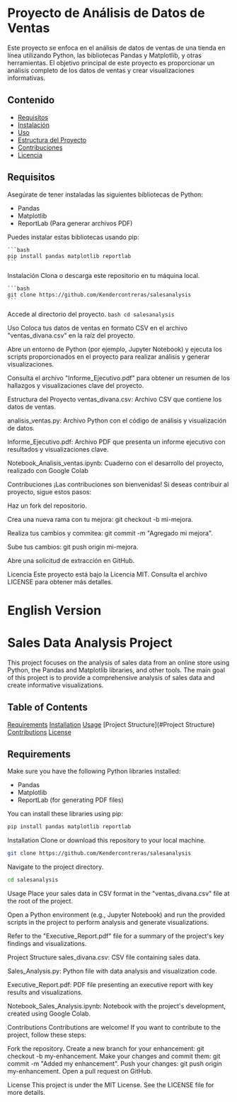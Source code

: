 # Proyecto de Análisis de Datos de Ventas

Este proyecto se enfoca en el análisis de datos de ventas de una tienda en línea utilizando Python, las bibliotecas Pandas y Matplotlib, y otras herramientas. El objetivo principal de este proyecto es proporcionar un análisis completo de los datos de ventas y crear visualizaciones informativas.

## Contenido

- [Requisitos](#requisitos)
- [Instalación](#instalación)
- [Uso](#uso)
- [Estructura del Proyecto](#estructura-del-proyecto)
- [Contribuciones](#contribuciones)
- [Licencia](#licencia)

## Requisitos

Asegúrate de tener instaladas las siguientes bibliotecas de Python:

- Pandas
- Matplotlib
- ReportLab (Para generar archivos PDF)

Puedes instalar estas bibliotecas usando pip:

    ```bash
    pip install pandas matplotlib reportlab
    ```
Instalación
Clona o descarga este repositorio en tu máquina local.

    ```bash
    git clone https://github.com/Kendercontreras/salesanalysis
    ```
Accede al directorio del proyecto.
    ```bash
    cd salesanalysis
    ```

Uso
Coloca tus datos de ventas en formato CSV en el archivo "ventas_divana.csv" en la raíz del proyecto.

Abre un entorno de Python (por ejemplo, Jupyter Notebook) y ejecuta los scripts proporcionados en el proyecto para realizar análisis y generar visualizaciones.

Consulta el archivo "Informe_Ejecutivo.pdf" para obtener un resumen de los hallazgos y visualizaciones clave del proyecto.

Estructura del Proyecto
ventas_divana.csv: Archivo CSV que contiene los datos de ventas.

analisis_ventas.py: Archivo Python con el código de análisis y visualización de datos.

Informe_Ejecutivo.pdf: Archivo PDF que presenta un informe ejecutivo con resultados y visualizaciones clave.

Notebook_Analisis_ventas.ipynb: Cuaderno con el desarrollo del proyecto, realizado con Google Colab

Contribuciones
¡Las contribuciones son bienvenidas! Si deseas contribuir al proyecto, sigue estos pasos:

Haz un fork del repositorio.

Crea una nueva rama con tu mejora: git checkout -b mi-mejora.

Realiza tus cambios y commitea: git commit -m "Agregado mi mejora".

Sube tus cambios: git push origin mi-mejora.

Abre una solicitud de extracción en GitHub.

Licencia
Este proyecto está bajo la Licencia MIT. Consulta el archivo LICENSE para obtener más detalles.

# English Version

# Sales Data Analysis Project
This project focuses on the analysis of sales data from an online store using Python, the Pandas and Matplotlib libraries, and other tools. The main goal of this project is to provide a comprehensive analysis of sales data and create informative visualizations.

## Table of Contents
[Requirements](#Requirements)
[Installation](#Installation)
[Usage](#Usage)
[Project Structure](#Project Structure)
[Contributions](#Contributions)
[License](#License)

## Requirements
Make sure you have the following Python libraries installed:

- Pandas
- Matplotlib
- ReportLab (for generating PDF files)

You can install these libraries using pip:

```bash
pip install pandas matplotlib reportlab
```

Installation
Clone or download this repository to your local machine.

```bash
git clone https://github.com/Kendercontreras/salesanalysis
```

Navigate to the project directory.

```bash
cd salesanalysis
```

Usage
Place your sales data in CSV format in the "ventas_divana.csv" file at the root of the project.

Open a Python environment (e.g., Jupyter Notebook) and run the provided scripts in the project to perform analysis and generate visualizations.

Refer to the "Executive_Report.pdf" file for a summary of the project's key findings and visualizations.

Project Structure
sales_divana.csv: CSV file containing sales data.

Sales_Analysis.py: Python file with data analysis and visualization code.

Executive_Report.pdf: PDF file presenting an executive report with key results and visualizations.

Notebook_Sales_Analysis.ipynb: Notebook with the project's development, created using Google Colab.

Contributions
Contributions are welcome! If you want to contribute to the project, follow these steps:

Fork the repository.
Create a new branch for your enhancement: git checkout -b my-enhancement.
Make your changes and commit them: git commit -m "Added my enhancement".
Push your changes: git push origin my-enhancement.
Open a pull request on GitHub.

License
This project is under the MIT License. See the LICENSE file for more details.
